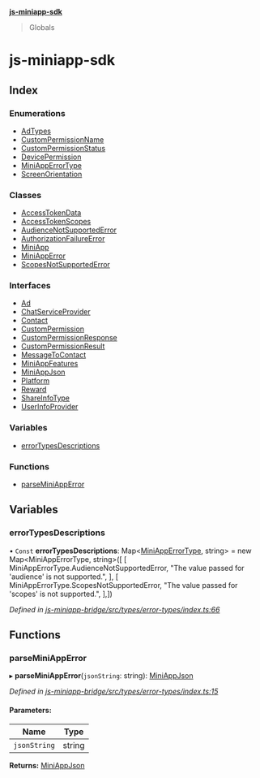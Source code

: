 **[js-miniapp-sdk](README.md)**

> Globals

# js-miniapp-sdk

## Index

### Enumerations

* [AdTypes](enums/adtypes.md)
* [CustomPermissionName](enums/custompermissionname.md)
* [CustomPermissionStatus](enums/custompermissionstatus.md)
* [DevicePermission](enums/devicepermission.md)
* [MiniAppErrorType](enums/miniapperrortype.md)
* [ScreenOrientation](enums/screenorientation.md)

### Classes

* [AccessTokenData](classes/accesstokendata.md)
* [AccessTokenScopes](classes/accesstokenscopes.md)
* [AudienceNotSupportedError](classes/audiencenotsupportederror.md)
* [AuthorizationFailureError](classes/authorizationfailureerror.md)
* [MiniApp](classes/miniapp.md)
* [MiniAppError](classes/miniapperror.md)
* [ScopesNotSupportedError](classes/scopesnotsupportederror.md)

### Interfaces

* [Ad](interfaces/ad.md)
* [ChatServiceProvider](interfaces/chatserviceprovider.md)
* [Contact](interfaces/contact.md)
* [CustomPermission](interfaces/custompermission.md)
* [CustomPermissionResponse](interfaces/custompermissionresponse.md)
* [CustomPermissionResult](interfaces/custompermissionresult.md)
* [MessageToContact](interfaces/messagetocontact.md)
* [MiniAppFeatures](interfaces/miniappfeatures.md)
* [MiniAppJson](interfaces/miniappjson.md)
* [Platform](interfaces/platform.md)
* [Reward](interfaces/reward.md)
* [ShareInfoType](interfaces/shareinfotype.md)
* [UserInfoProvider](interfaces/userinfoprovider.md)

### Variables

* [errorTypesDescriptions](README.md#errortypesdescriptions)

### Functions

* [parseMiniAppError](README.md#parseminiapperror)

## Variables

### errorTypesDescriptions

• `Const` **errorTypesDescriptions**: Map\<[MiniAppErrorType](enums/miniapperrortype.md), string> = new Map\<MiniAppErrorType, string>([ [ MiniAppErrorType.AudienceNotSupportedError, "The value passed for 'audience' is not supported.", ], [ MiniAppErrorType.ScopesNotSupportedError, "The value passed for 'scopes' is not supported.", ],])

*Defined in [js-miniapp-bridge/src/types/error-types/index.ts:66](https://github.com/rakutentech/js-miniapp/blob/da5571c/js-miniapp-bridge/src/types/error-types/index.ts#L66)*

## Functions

### parseMiniAppError

▸ **parseMiniAppError**(`jsonString`: string): [MiniAppJson](interfaces/miniappjson.md)

*Defined in [js-miniapp-bridge/src/types/error-types/index.ts:15](https://github.com/rakutentech/js-miniapp/blob/da5571c/js-miniapp-bridge/src/types/error-types/index.ts#L15)*

#### Parameters:

Name | Type |
------ | ------ |
`jsonString` | string |

**Returns:** [MiniAppJson](interfaces/miniappjson.md)
